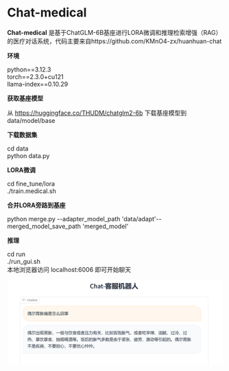 # Chat-medical

**Chat-medical** 是基于ChatGLM-6B基座进行LORA微调和推理检索增强（RAG）的医疗对话系统，代码主要来自https://github.com/KMnO4-zx/huanhuan-chat

**环境** <br>

python==3.12.3 <br>
torch==2.3.0+cu121 <br>
llama-index==0.10.29 <br>

**获取基座模型**<br>

从 https://huggingface.co/THUDM/chatglm2-6b 下载基座模型到data/model/base <br>


**下载数据集**<br>

cd data <br>
python data.py <br>

**LORA微调** <br>

cd fine_tune/lora <br>
./train.medical.sh <br>

**合并LORA旁路到基座** <br>

python merge.py --adapter_model_path 'data/adapt'--merged_model_save_path 'merged_model' <br>

**推理** <br>

cd run <br>
./run_gui.sh <br>
本地浏览器访问 localhost:6006 即可开始聊天

![示例](chat.png)

